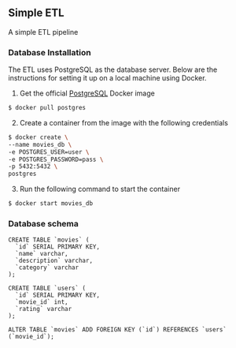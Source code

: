 ## Simple ETL

A simple ETL pipeline

### Database Installation

The ETL uses PostgreSQL as the database server. Below are the instructions for setting it up on a local machine using
Docker.

1. Get the official [PostgreSQL](https://hub.docker.com/_/postgres) Docker image

```bash 
$ docker pull postgres
```

2. Create a container from the image with the following credentials

```bash 
$ docker create \
--name movies_db \
-e POSTGRES_USER=user \
-e POSTGRES_PASSWORD=pass \
-p 5432:5432 \
postgres
```

3. Run the following command to start the container
```bash 
$ docker start movies_db
```

### Database schema

```postgresql
CREATE TABLE `movies` (
  `id` SERIAL PRIMARY KEY,
  `name` varchar,
  `description` varchar,
  `category` varchar
);

CREATE TABLE `users` (
  `id` SERIAL PRIMARY KEY,
  `movie_id` int,
  `rating` varchar
);

ALTER TABLE `movies` ADD FOREIGN KEY (`id`) REFERENCES `users` (`movie_id`);

```

